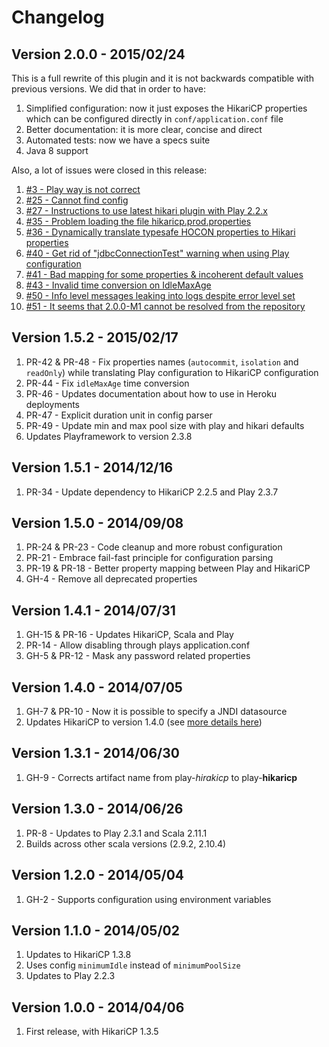 # Changelog

## Version 2.0.0 - 2015/02/24

This is a full rewrite of this plugin and it is not backwards compatible with previous versions. We did that in order to have:

1. Simplified configuration: now it just exposes the HikariCP properties which can be configured directly in `conf/application.conf` file
2. Better documentation: it is more clear, concise and direct
3. Automated tests: now we have a specs suite
4. Java 8 support

Also, a lot of issues were closed in this release:

1. [#3 - Play way is not correct](https://github.com/edulify/play-hikaricp.edulify.com/issues/3)
2. [#25 - Cannot find config](https://github.com/edulify/play-hikaricp.edulify.com/issues/25)
3. [#27 - Instructions to use latest hikari plugin with Play 2.2.x](https://github.com/edulify/play-hikaricp.edulify.com/issues/27)
4. [#35 - Problem loading the file hikaricp.prod.properties](https://github.com/edulify/play-hikaricp.edulify.com/issues/35)
5. [#36 - Dynamically translate typesafe HOCON properties to Hikari properties](https://github.com/edulify/play-hikaricp.edulify.com/issues/36)
6. [#40 - Get rid of "jdbcConnectionTest" warning when using Play configuration](https://github.com/edulify/play-hikaricp.edulify.com/issues/40)
7. [#41 - Bad mapping for some properties & incoherent default values](https://github.com/edulify/play-hikaricp.edulify.com/issues/41)
8. [#43 - Invalid time conversion on IdleMaxAge](https://github.com/edulify/play-hikaricp.edulify.com/issues/43)
9. [#50 - Info level messages leaking into logs despite error level set](https://github.com/edulify/play-hikaricp.edulify.com/issues/50)
10. [#51 - It seems that 2.0.0-M1 cannot be resolved from the repository](https://github.com/edulify/play-hikaricp.edulify.com/issues/51)

## Version 1.5.2 - 2015/02/17

1. PR-42 & PR-48 - Fix properties names (`autocommit`, `isolation` and `readOnly`) while translating Play configuration to HikariCP configuration
2. PR-44 - Fix `idleMaxAge` time conversion
3. PR-46 - Updates documentation about how to use in Heroku deployments
4. PR-47 - Explicit duration unit in config parser
5. PR-49 - Update min and max pool size with play and hikari defaults
6. Updates Playframework to version 2.3.8

## Version 1.5.1 - 2014/12/16

1. PR-34 - Update dependency to HikariCP 2.2.5 and Play 2.3.7

## Version 1.5.0 - 2014/09/08

1. PR-24 & PR-23 - Code cleanup and more robust configuration
2. PR-21 - Embrace fail-fast principle for configuration parsing
3. PR-19 & PR-18 - Better property mapping between Play and HikariCP
2. GH-4 - Remove all deprecated properties

## Version 1.4.1 - 2014/07/31

1. GH-15 & PR-16 - Updates HikariCP, Scala and Play
2. PR-14 - Allow disabling through plays application.conf
3. GH-5 & PR-12 - Mask any password related properties

## Version 1.4.0 - 2014/07/05

1. GH-7 & PR-10 - Now it is possible to specify a JNDI datasource
2. Updates HikariCP to version 1.4.0 (see [more details here](https://groups.google.com/forum/#!topic/hikari-cp/_JAOvTJZS94))

## Version 1.3.1 - 2014/06/30

1. GH-9 - Corrects artifact name from play-*hirakicp* to play-**hikaricp**

## Version 1.3.0 - 2014/06/26

1. PR-8 - Updates to Play 2.3.1 and Scala 2.11.1
2. Builds across other scala versions (2.9.2, 2.10.4)

## Version 1.2.0 - 2014/05/04

1. GH-2 - Supports configuration using environment variables

## Version 1.1.0 - 2014/05/02

1. Updates to HikariCP 1.3.8
2. Uses config `minimumIdle` instead of `minimumPoolSize`
3. Updates to Play 2.2.3

## Version 1.0.0 - 2014/04/06

1. First release, with HikariCP 1.3.5
